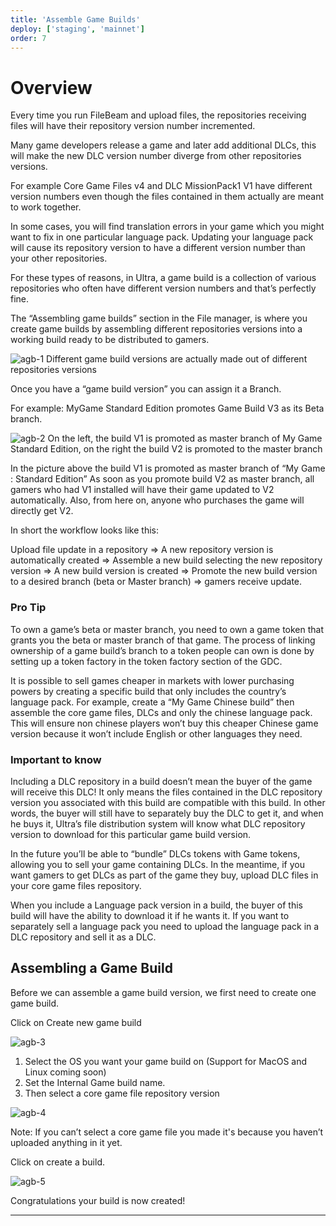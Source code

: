```yaml
---
title: 'Assemble Game Builds'
deploy: ['staging', 'mainnet']
order: 7
---
```


# Overview

Every time you run FileBeam and upload files, the repositories receiving files will have their repository version number incremented.

Many game developers release a game and later add additional DLCs, this will make the new DLC version number diverge from other repositories versions.

For example Core Game Files v4 and DLC MissionPack1 V1 have different version numbers even though the files contained in them actually are meant to work together.

In some cases, you will find translation errors in your game which you might want to fix in one particular language pack. Updating your language pack will cause its repository version to have a different version number than your other repositories.

For these types of reasons, in Ultra, a game build is a collection of various repositories who often have different version numbers and that’s perfectly fine.

The “Assembling game builds” section in the File manager, is where you create game builds by assembling different repositories versions into a working build ready to be distributed to gamers.

![agb-1](/images/gdc/agb-1.png) Different game build versions are actually made out of different repositories versions

Once you have a “game build version” you can assign it a Branch.

For example: MyGame Standard Edition promotes Game Build V3 as its Beta branch.

![agb-2](/images/gdc/agb-2.png) On the left, the build V1 is promoted as master branch of My Game Standard Edition, on the right the build V2 is promoted to the master branch

In the picture above the build V1 is promoted as master branch of “My Game : Standard Edition” As soon as you promote build V2 as master branch, all gamers who had V1 installed will have their game updated to V2 automatically. Also, from here on, anyone who purchases the game will directly get V2.

In short the workflow looks like this:

Upload file update in a repository => A new repository version is automatically created => Assemble a new build selecting the new repository version => A new build version is created => Promote the new build version to a desired branch (beta or Master branch) => gamers receive update.

### Pro Tip

To own a game’s beta or master branch, you need to own a game token that grants you the beta or master branch of that game. The process of linking ownership of a game build’s branch to a token people can own is done by setting up a token factory in the token factory section of the GDC.

It is possible to sell games cheaper in markets with lower purchasing powers by creating a specific build that only includes the country’s language pack. For example, create a “My Game Chinese build” then assemble the core game files, DLCs and only the chinese language pack. This will ensure non chinese players won’t buy this cheaper Chinese game version because it won’t include English or other languages they need.

### Important to know

Including a DLC repository in a build doesn’t mean the buyer of the game will receive this DLC! It only means the files contained in the DLC repository version you associated with this build are compatible with this build. In other words, the buyer will still have to separately buy the DLC to get it, and when he buys it, Ultra’s file distribution system will know what DLC repository version to download for this particular game build version.

In the future you’ll be able to “bundle” DLCs tokens with Game tokens, allowing you to sell your game containing DLCs. In the meantime, if you want gamers to get DLCs as part of the game they buy, upload DLC files in your core game files repository.

When you include a Language pack version in a build, the buyer of this build will have the ability to download it if he wants it. If you want to separately sell a language pack you need to upload the language pack in a DLC repository and sell it as a DLC.

## Assembling a Game Build

Before we can assemble a game build version, we first need to create one game build.

Click on Create new game build

![agb-3](/images/gdc/agb-3.png)

1.  Select the OS you want your game build on (Support for MacOS and Linux coming soon)
2.  Set the Internal Game build name.
3.  Then select a core game file repository version

![agb-4](/images/gdc/agb-4.png)

Note: If you can’t select a core game file you made it's because you haven’t uploaded anything in it yet.

Click on create a build.

![agb-5](/images/gdc/agb-5.png)

Congratulations your build is now created!

---
